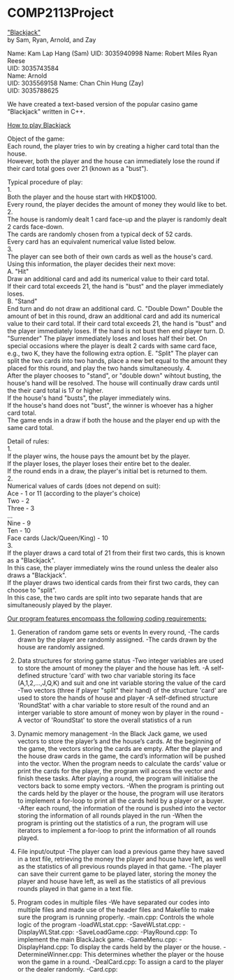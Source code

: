 # COMP2113Project
<ins>"Blackjack"</ins>  
by Sam, Ryan, Arnold, and Zay

Name: Kam Lap Hang (Sam)
UID:  3035940998
Name: Robert Miles Ryan Reese  
UID:  3035743584  
Name: Arnold  
UID:  3035569158
Name: Chan Chin Hung (Zay)  
UID:  3035788625

We have created a text-based version of the popular casino game "Blackjack" written in C++.

<ins>How to play Blackjack</ins>

Object of the game:  
	Each round, the player tries to win by creating a higher card total than the house.  
	However, both the player and the house can immediately lose the round if their card total goes over 21 (known as a "bust").  

Typical procedure of play:  
1.  
	Both the player and the house start with HKD$1000.  
	Every round, the player decides the amount of money they would like to bet.  
2.  
	The house is randomly dealt 1 card face-up and the player is randomly dealt 2 cards face-down.  
	The cards are randomly chosen from a typical deck of 52 cards.  
	Every card has an equivalent numerical value listed below.  
3.  
	The player can see both of their own cards as well as the house's card.  
	Using this information, the player decides their next move:  
		A. "Hit"  
			Draw an additional card and add its numerical value to their card total.  
			If their card total exceeds 21, the hand is "bust" and the player immediately loses.  
		B. "Stand"  
			End turn and do not draw an additional card.
		C. "Double Down"
			Double the amount of bet in this round, draw an additional card and add its numerical value to their card total.
			If their card total exceeds 21, the hand is "bust" and the player immediately loses.
			If the hand is not bust then end player turn.
		D. "Surrender"
			The player immediately loses and loses half their bet.
		On special occasions where the player is dealt 2 cards with same card face, e.g., two K, they have the following extra option.
		E. "Split"
			The player can split the two cards into two hands, place a new bet equal to the amount they placed for this round, and play the two hands simultaneously.
4.  
	After the player chooses to "stand", or "double down" wihtout busting, the house's hand will be resolved. 
	The house will continually draw cards until the their card total is 17 or higher.  
	If the house's hand "busts", the player immediately wins.  
	If the house's hand does not "bust", the winner is whoever has a higher card total.  
	The game ends in a draw if both the house and the player end up with the same card total.  

Detail of rules:  
1.  
	If the player wins, the house pays the amount bet by the player.  
	If the player loses, the player loses their entire bet to the dealer.  
	If the round ends in a draw, the player's initial bet is returned to them.  
2.  
	Numerical values of cards (does not depend on suit):  
	Ace - 1 or 11 (according to the player's choice)  
	Two - 2  
	Three - 3  
	...  
	Nine - 9  
	Ten - 10  
	Face cards (Jack/Queen/King) - 10  
3.  
	If the player draws a card total of 21 from their first two cards, this is known as a "Blackjack".  
	In this case, the player immediately wins the round unless the dealer also draws a "Blackjack".  
	If the player draws two identical cards from their first two cards, they can choose to "split".  
	In this case, the two cards are split into two separate hands that are simultaneously played by the player.  

<ins>Our program features encompass the following coding requirements:</ins>

1.  Generation of random game sets or events
	In every round,
	-The cards drawn by the player are randomly assigned.
	-The cards drawn by the house are randomly assigned.

2.  Data structures for storing game status
	-Two integer variables are used to store the amount of money the player and the house has left.
	-A self-defined structure 'card' with two char variable storing its face (A,1,2,...,J,Q,K) and suit and one int variable storing the value of the card 
	-Two vectors (three if player "split" their hand) of the structure 'card' are used to store the hands of house and player
	-A self-defined structure 'RoundStat' with a char variable to store result of the round and an interger variable to store amount of money won by player in the round
	-A vector of 'RoundStat' to store the overall statistics of a run

3.  Dynamic memory management
	-In the Black Jack game, we used vectors to store the player’s and the house’s cards. At the beginning of the game, the vectors storing the cards are empty. After the player and the house draw cards in the game, the card’s information will be pushed into the vector. When the program needs to calculate the cards’ value or print the cards for the player, the program will access the vector and finish these tasks. After playing a round, the program will initialise the vectors back to some empty vectors.
	-When the program is printing out the cards held by the player or the house, the program will use iterators to implement a for-loop to print all the cards held by a player or a buyer.
	-After each round, the information of the round is pushed into the vector storing the information of all rounds played in the run
	-When the program is printing out the statistics of a run, the program will use iterators to implement a for-loop to print the information of all rounds played.
	
4.  File input/output
	-The player can load a previous game they have saved in a text file, retrieving the money the player and house have left, as well as the statistics of all previous rounds played in that game.
	-The player can save their current game to be played later, storing the money the player and house have left, as well as the statistics of all previous rounds played in that game in a text file.

5.  Program codes in multiple files
	-We have separated our codes into multiple files and made use of the header files and Makefile to make sure the program is running properly. 
	-main.cpp: Controls the whole logic of the program
	-loadWLstat.cpp:
	-SaveWLstat.cpp:
	-DisplayWLStat.cpp:
	-SaveLoadGame.cpp:
	-PlayRound.cpp: To implement the main BlackJack game.
	-GameMenu.cpp: 
	-DisplayHand.cpp: To display the cards held by the player or the house.
	-DetermineWinner.cpp: This determines whether the player or the house won the game in a round.
	-DealCard.cpp: To assign a card to the player or the dealer randomly.
	-Card.cpp: 
